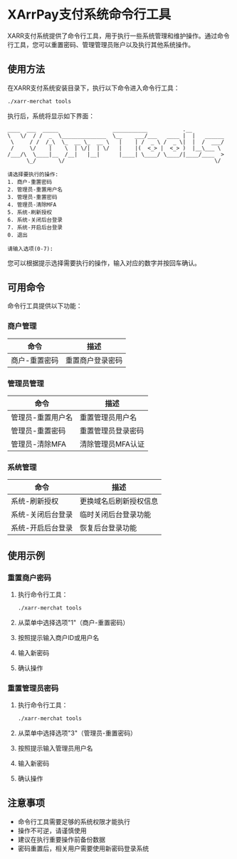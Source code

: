 # XArrPay支付系统命令行工具

XARR支付系统提供了命令行工具，用于执行一些系统管理和维护操作。通过命令行工具，您可以重置密码、管理管理员账户以及执行其他系统操作。

## 使用方法

在XARR支付系统安装目录下，执行以下命令进入命令行工具：

```bash
./xarr-merchat tools
```

执行后，系统将显示如下界面：

```
____  ___  _____                 ___________           .__          
\   \/  / /  _  \______________  \__    ___/___   ____ |  |   ______
 \     / /  /_\  \_  __ \_  __ \   |    | /  _ \ /  _ \|  |  /  ___/
 /     \/    |    \  | \/|  | \/   |    |(  <_> |  <_> )  |__\___ \ 
/___/\  \____|__  /__|   |__|      |____| \____/ \____/|____/____  >
      \_/       \/                                               \/

请选择要执行的操作:
1. 商户-重置密码
2. 管理员-重置用户名
3. 管理员-重置密码
4. 管理员-清除MFA
5. 系统-刷新授权
6. 系统-关闭后台登录
7. 系统-开启后台登录
0. 退出

请输入选项(0-7):
```

您可以根据提示选择需要执行的操作，输入对应的数字并按回车确认。

## 可用命令

命令行工具提供以下功能：

### 商户管理

| 命令 | 描述 |
|------|------|
| 商户-重置密码 | 重置商户登录密码 |

### 管理员管理

| 命令 | 描述 |
|------|------|
| 管理员-重置用户名 | 重置管理员用户名 |
| 管理员-重置密码 | 重置管理员登录密码 |
| 管理员-清除MFA | 清除管理员MFA认证 |

### 系统管理

| 命令 | 描述 |
|------|------|
| 系统-刷新授权 | 更换域名后刷新授权信息 |
| 系统-关闭后台登录 | 临时关闭后台登录功能 |
| 系统-开启后台登录 | 恢复后台登录功能 |

## 使用示例

### 重置商户密码

1. 执行命令行工具：
   ```bash
   ./xarr-merchat tools
   ```

2. 从菜单中选择选项"1"（商户-重置密码）
3. 按照提示输入商户ID或用户名
4. 输入新密码
5. 确认操作

### 重置管理员密码

1. 执行命令行工具：
   ```bash
   ./xarr-merchat tools
   ```

2. 从菜单中选择选项"3"（管理员-重置密码）
3. 按照提示输入管理员用户名
4. 输入新密码
5. 确认操作

## 注意事项

- 命令行工具需要足够的系统权限才能执行
- 操作不可逆，请谨慎使用
- 建议在执行重要操作前备份数据
- 密码重置后，相关用户需要使用新密码登录系统
